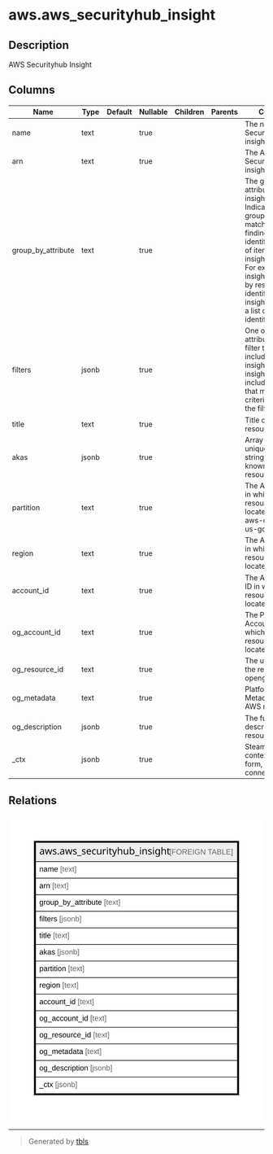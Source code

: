 # aws.aws_securityhub_insight

## Description

AWS Securityhub Insight

## Columns

| Name | Type | Default | Nullable | Children | Parents | Comment |
| ---- | ---- | ------- | -------- | -------- | ------- | ------- |
| name | text |  | true |  |  | The name of a Security Hub insight. |
| arn | text |  | true |  |  | The ARN of a Security Hub insight. |
| group_by_attribute | text |  | true |  |  | The grouping attribute for the insight's findings. Indicates how to group the matching findings,and identifies the type of item that the insight applies to. For example, if an insight is grouped by resource identifier, then the insight produces a list of resource identifiers. |
| filters | jsonb |  | true |  |  | One or more attributes used to filter the findings included in the insight. The insight only includes findings that match the criteria defined in the filters. |
| title | text |  | true |  |  | Title of the resource. |
| akas | jsonb |  | true |  |  | Array of globally unique identifier strings (also known as) for the resource. |
| partition | text |  | true |  |  | The AWS partition in which the resource is located (aws, aws-cn, or aws-us-gov). |
| region | text |  | true |  |  | The AWS Region in which the resource is located. |
| account_id | text |  | true |  |  | The AWS Account ID in which the resource is located. |
| og_account_id | text |  | true |  |  | The Platform Account ID in which the resource is located. |
| og_resource_id | text |  | true |  |  | The unique ID of the resource in opengovernance. |
| og_metadata | text |  | true |  |  | Platform Metadata of the AWS resource. |
| og_description | jsonb |  | true |  |  | The full model description of the resource |
| _ctx | jsonb |  | true |  |  | Steampipe context in JSON form, e.g. connection_name. |

## Relations

![er](aws.aws_securityhub_insight.svg)

---

> Generated by [tbls](https://github.com/k1LoW/tbls)
